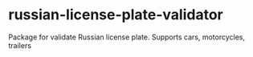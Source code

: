 # russian-license-plate-validator
Package for validate Russian license plate. Supports cars, motorcycles, trailers
